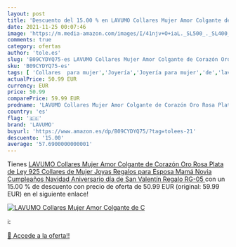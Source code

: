 ```yaml
---
layout: post
title: 'Descuento del 15.00 % en LAVUMO Collares Mujer Amor Colgante de C'
date: 2021-11-25 00:07:46
image: 'https://m.media-amazon.com/images/I/41njv+O+iaL._SL500_._SL400_.jpg'
comments: true
category: ofertas
author: 'tole.es'
slug: 'B09CYDYQ75-es LAVUMO Collares Mujer Amor Colgante de Corazón Oro Rosa...'
sku: 'B09CYDYQ75-es'
tags: [ 'Collares  para mujer','Joyería','Joyería para mujer','de','lavumo','ley','navidad','plata', ]
actualPrice: 50.99 EUR
currency: EUR
price: 50.99
comparePrice: 59.99 EUR
prodname: 'LAVUMO Collares Mujer Amor Colgante de Corazón Oro Rosa Plata de Ley 925 Collares de Mujer Joyas Regalos para Esposa  Mamá  Novia  Cumpleaños Navidad Aniversario día de San Valentín Regalo RG-05 '
country: 'es'
flag: '🇪🇸'
brand: 'LAVUMO'
buyurl: 'https://www.amazon.es/dp/B09CYDYQ75/?tag=tolees-21'
descuento: '15.00'
average: '57.6900000000001'
---
```


Tienes [LAVUMO Collares Mujer Amor Colgante de Corazón Oro Rosa Plata de Ley 925 Collares de Mujer Joyas Regalos para Esposa  Mamá  Novia  Cumpleaños Navidad Aniversario día de San Valentín Regalo RG-05 ](https://www.amazon.es/dp/B09CYDYQ75/?tag=tolees-21) con un 15.00 % de descuento con precio de oferta de 50.99 EUR (original: 59.99 EUR) en el siguiente enlace!

[![LAVUMO Collares Mujer Amor Colgante de C](https://m.media-amazon.com/images/I/41njv+O+iaL._SL500_._SL400_.jpg)](https://www.amazon.es/dp/B09CYDYQ75/?tag=tolees-21)

ℹ️:


[🛒 Accede a la oferta!!](https://www.amazon.es/dp/B09CYDYQ75/?tag=tolees-21)
